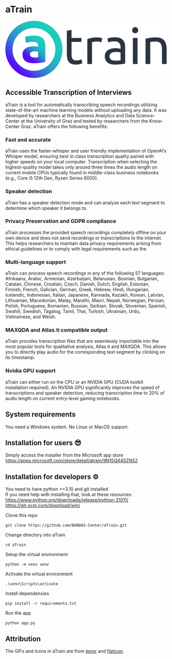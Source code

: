 # aTrain 
![Logo](static\logo.svg)
## Accessible Transcription of Interviews
aTrain is a tool for automatically transcribing speech recordings utilizing state-of-the-art machine learning models without uploading any data. It was developed by researchers at the Business Analytics and Data Science-Center at the University of Graz and tested by researchers from the Know-Center Graz. aTrain offers the following benefits:
### Fast and accurate
aTrain uses the faster-whisper and user friendly  implementation of OpenAI’s Whisper model, ensuring best in class transcription quality paired with higher speeds on your local computer. Transcription when selecting the highest-quality model takes only around three times the audio length on current mobile CPUs typically found in middle-class business notebooks (e.g., Core i5 12th Gen, Ryzen Series 6000).
### Speaker detection
aTrain has a speaker detection mode and can analyze each text segment to determine which speaker it belongs to. 
### Privacy Preservation and GDPR compliance
aTrain processes the provided speech recordings completely offline on your own device and does not send recordings or transcriptions to the internet. This helps researchers to maintain data privacy requirements arising from ethical guidelines or to comply with legal requirements such as the 
### Multi-language support
aTrain can process speech recordings in any of the following 57 languages: Afrikaans, Arabic, Armenian, Azerbaijani, Belarusian, Bosnian, Bulgarian, Catalan, Chinese, Croatian, Czech, Danish, Dutch, English, Estonian, Finnish, French, Galician, German, Greek, Hebrew, Hindi, Hungarian, Icelandic, Indonesian, Italian, Japanese, Kannada, Kazakh, Korean, Latvian, Lithuanian, Macedonian, Malay, Marathi, Maori, Nepali, Norwegian, Persian, Polish, Portuguese, Romanian, Russian, Serbian, Slovak, Slovenian, Spanish, Swahili, Swedish, Tagalog, Tamil, Thai, Turkish, Ukrainian, Urdu, Vietnamese, and Welsh.
### MAXQDA and Atlas.ti compatible output
aTrain provides transcription files that are seamlessly importable into the most popular tools for qualitative analysis, Atlas.ti and MAXQDA. This allows you to directly play audio for the corresponding text segment by clicking on its timestamp.
### Nvidia GPU support
aTrain can either run on the CPU or an NVIDIA GPU (CUDA toolkit installation required). An NVIDIA GPU significantly improves the speed of transcriptions and speaker detection, reducing transcription time to 20% of audio length on current entry-level gaming notebooks. 

## System requirements
You need a Windows system.
No Linux or MacOS support.

## Installation for users 😎
Simply access the installer from the Microsoft app store  
https://apps.microsoft.com/store/detail/atrain/9N15Q44SZNS2

## Installation for developers ⚙️

You need to have python >=3.10 and git installed  
If you need help with installing that, look at these resources:  
https://www.python.org/downloads/release/python-31011/  
https://git-scm.com/download/win/  

Clone this repo
```
git clone https://github.com/BANDAS-Center/aTrain.git
```
Change directory into aTrain
```
cd aTrain
```
Setup the virtual environment
```
python -m venv venv
```
Activate the virtual environment
```
.\venv\Scripts\activate
```
Install dependencies
```
pip install -r requirements.txt
```
Run the app
```
python app.py
```

## Attribution
The GIFs and Icons in aTrain are from [tenor](https://tenor.com/) and [flaticon](https://www.flaticon.com/). 